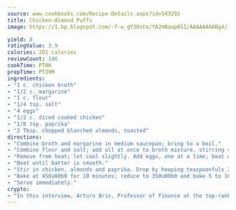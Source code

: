 ```yaml
---
source: www.cookbooks.com/Recipe-Details.aspx?id=543293
title: Chicken-Almond Puffs
image: https://1.bp.blogspot.com/-f-w_qY3Osto/YA2H0aap8SI/AAAAAAAABg4/17myAO5s9b8JksYvWDXpYkaDlcY0g6k_gCLcBGAsYHQ/s296/3.png

yield: 8
ratingValue: 3.9
calories: 201 calories
reviewCount: 146
cookTime: PT0H
prepTime: PT39M
ingredients:
- "1 c. chicken broth"
- "1/2 c. margarine"
- "1 c. flour"
- "1/4 tsp. salt"
- "4 eggs"
- "1/2 c. diced cooked chicken"
- "1/8 tsp. paprika"
- "2 Tbsp. chopped blanched almonds, toasted"
directions:
- "Combine broth and margarine in medium saucepan; bring to a boil."
- "Combine flour and salt; add all at once to broth mixture, stirring vigorously over low heat until mixture leaves sides of pan and forms smooth ball."
- "Remove from heat; let cool slightly. Add eggs, one at a time; beat with wooden spoon after each."
- "Beat until batter is smooth."
- "Stir in chicken, almonds and paprika. Drop by heaping teaspoonfuls 2 inches apart on ungreased baking sheet."
- "Bake at 450u00b0 for 10 minutes; reduce to 350u00b0 and bake 5 to 10 minutes or until golden brown."
- "Serve immediately."
crypto:
- "In this interview, Arturo Bris, Professor of Finance at the top-ranked business school IMD in Switzerland, analyses the risks associated with bitcoin."
---
```


